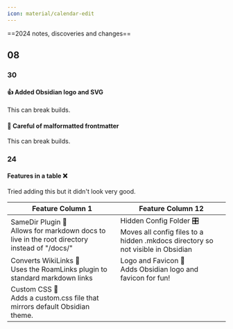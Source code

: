 ```yaml
---
icon: material/calendar-edit
---
```



==2024 notes, discoveries and changes==

## 08

### 30
#### 👍 Added Obsidian logo and SVG
This can break builds. 
#### 🔻 Careful of malformatted frontmatter 
This can break builds. 
### 24
#### Features in a table ❌
Tried adding this but it didn't look very good. 

| Feature Column 1                                                                                 | Feature Column 12                                                                                            |
| ------------------------------------------------------------------------------------------------ | ------------------------------------------------------------------------------------------------------------ |
| SameDir Plugin 📂 <br>Allows for markdown docs to live in the root directory instead of "/docs/" | Hidden Config Folder 🎛️ <br>Moves all config files to a hidden .mkdocs directory so not visible in Obsidian |
| Converts WikiLinks 🔗 <br>Uses the RoamLinks plugin to standard markdown links                   | Logo and Favicon 🌇 <br>Adds Obsidian logo and favicon for fun!                                              |
| Custom CSS 🎨 <br>Adds a custom.css file that mirrors default Obsidian theme.                    |                                                                                                              |
